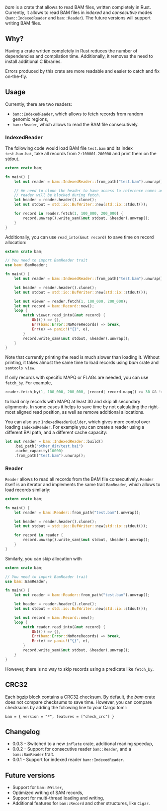 *bam* is a crate that allows to read BAM files, written completely in Rust. Currently, it
allows to read BAM files in *indexed* and *consecutive* modes (`bam::IndexedReader`
and `bam::Reader`). The future versions will support writing BAM files.

## Why?

Having a crate written completely in Rust reduces the number of dependencies and compilation time.
Additionally, it removes the need to install additional C libraries.

Errors produced by this crate are more readable and easier to catch and fix on-the-fly.

## Usage

Currently, there are two readers:
* `bam::IndexedReader`, which allows to fetch records from
random genomic regions,
* `bam::Reader`, which allows to read the BAM file consecutively.

### IndexedReader

The following code would load BAM file `test.bam` and its index `test.bam.bai`, take all records
from `2:100001-200000` and print them on the stdout.

```rust
extern crate bam;

fn main() {
    let mut reader = bam::IndexedReader::from_path("test.bam").unwrap();

    // We need to clone the header to have access to reference names as the
    // reader will be blocked during fetch.
    let header = reader.header().clone();
    let mut stdout = std::io::BufWriter::new(std::io::stdout());

    for record in reader.fetch(1, 100_000, 200_000) {
        record.unwrap().write_sam(&mut stdout, &header).unwrap();
    }
}
```

Additionally, you can use `read_into(&mut record)` to save time on record allocation:
```rust
extern crate bam;

// You need to import BamReader trait
use bam::BamReader;

fn main() {
    let mut reader = bam::IndexedReader::from_path("test.bam").unwrap();

    let header = reader.header().clone();
    let mut stdout = std::io::BufWriter::new(std::io::stdout());

    let mut viewer = reader.fetch(1, 100_000, 200_000);
    let mut record = bam::Record::new();
    loop {
        match viewer.read_into(&mut record) {
            Ok(()) => {},
            Err(bam::Error::NoMoreRecords) => break,
            Err(e) => panic!("{}", e),
        }
        record.write_sam(&mut stdout, &header).unwrap();
    }
}
```

Note that currently printing the read is much slower than loading it. Without printing, it
takes almost the same time to load records using *bam* crate and `samtools view`.

If only records with specific MAPQ or FLAGs are needed, you can use `fetch_by`. For example,
```rust
reader.fetch_by(1, 100_000, 200_000, |record| record.mapq() >= 30 && !record.is_secondary())
```
to load only records with MAPQ at least 30 and skip all secondary alignments. In some cases it
helps to save time by not calculating the right-most aligned read position, as well as
remove additional allocations.

You can also use `IndexedReaderBuilder`,
which gives more control over loading
`IndexedReader`.
For example you can create a reader using a different BAI path, and a different cache capacity:
```rust
let mut reader = bam::IndexedReader::build()
    .bai_path("other_dir/test.bai")
    .cache_capacity(10000)
    .from_path("test.bam").unwrap();
```

### Reader

`Reader` allows to read all records from the BAM file
consecutively. `Reader` itself is an iterator
and implements the same trait `BamReader`, which allows
to load records similarly:
```rust
extern crate bam;

fn main() {
    let reader = bam::Reader::from_path("test.bam").unwrap();

    let header = reader.header().clone();
    let mut stdout = std::io::BufWriter::new(std::io::stdout());

    for record in reader {
        record.unwrap().write_sam(&mut stdout, &header).unwrap();
    }
}
```

Similarly, you can skip allocation with
```rust
extern crate bam;

// You need to import BamReader trait
use bam::BamReader;

fn main() {
    let mut reader = bam::Reader::from_path("test.bam").unwrap();

    let header = reader.header().clone();
    let mut stdout = std::io::BufWriter::new(std::io::stdout());

    let mut record = bam::Record::new();
    loop {
        match reader.read_into(&mut record) {
            Ok(()) => {},
            Err(bam::Error::NoMoreRecords) => break,
            Err(e) => panic!("{}", e),
        }
        record.write_sam(&mut stdout, &header).unwrap();
    }
}
```

However, there is no way to skip records using a predicate like `fetch_by`.

## CRC32

Each bgzip block contains a CRC32 checksum. By default, the *bam* crate does not compare
checksums to save time.
However, you can compare checksums by adding the following line to your Cargo.toml:
```
bam = { version = "*", features = ["check_crc"] }
```

## Changelog
* 0.0.3 - Switched to a new `inflate` crate, additional reading speedup,
* 0.0.2 - Support for consecutive reader `bam::Reader`,
and a `bam::BamReader` trait.
* 0.0.1 - Support for indexed reader `bam::IndexedReader`.

## Future versions
* Support for `bam::Writer`,
* Optimized writing of SAM records,
* Support for multi-thread loading and writing,
* Additional features for `bam::Record`
and other structures, like `Cigar`.
